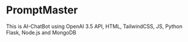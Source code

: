 # PromptMaster
 This is AI-ChatBot using OpenAI 3.5 API, HTML, TailwindCSS, JS, Python Flask, Node.js and MongoDB
